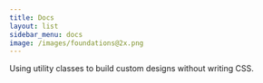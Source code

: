 ```yaml
---
title: Docs
layout: list
sidebar_menu: docs
image: /images/foundations@2x.png
---
```


Using utility classes to build custom designs without writing CSS. 

